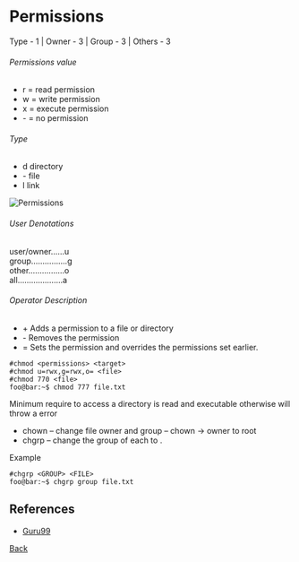 # Permissions

Type - 1 | Owner - 3 | Group - 3 | Others - 3

###### Permissions value
- r = read permission 
- w = write permission 
- x = execute permission 
- \- = no permission

###### Type 
- d directory 
- \- file 
- l link

![Permissions](https://www.guru99.com/images/permission(1).png)

###### User Denotations
user/owner……u 	
group…………….g 	
other.……………o 	
all………….…….a	

###### Operator Description
- \+ 	Adds a permission to a file or directory
- \- 	Removes the permission
- \= 	Sets the permission and overrides the permissions set earlier.

```console
#chmod <permissions> <target>
#chmod u=rwx,g=rwx,o= <file>
#chmod 770 <file>
foo@bar:~$ chmod 777 file.txt 
```

Minimum require to access a directory is read and executable otherwise will throw a error
* chown – change file owner and group – chown <root> <owner> -> owner to root
* chgrp – change the group of each <FILE> to <GROUP>. 

Example 
```console
#chgrp <GROUP> <FILE> 
foo@bar:~$ chgrp group file.txt 
```

## References
- [Guru99](https://www.guru99.com/file-permissions.html)

[Back](README.md)

